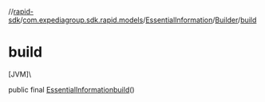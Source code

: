 //[rapid-sdk](../../../../index.md)/[com.expediagroup.sdk.rapid.models](../../index.md)/[EssentialInformation](../index.md)/[Builder](index.md)/[build](build.md)

# build

[JVM]\

public final [EssentialInformation](../index.md)[build](build.md)()
